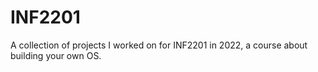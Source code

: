 # INF2201

A collection of projects I worked on for INF2201 in 2022, a course about building your own OS.
